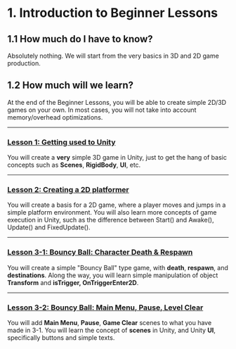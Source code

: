 # 1. Introduction to Beginner Lessons
## 1.1 How much do I have to know?
Absolutely nothing. We will start from the very basics in 3D and 2D game production.
## 1.2 How much will we learn?
At the end of the Beginner Lessons, you will be able to create simple 2D/3D games on your own. In most cases, you will not take into account memory/overhead optimizations.

-------------------

### [Lesson 1: Getting used to Unity](https://github.com/mike0295/Unity-Game-Development/blob/master/Study/Beginner/Lesson1.md)
  
You will create a **very** simple 3D game in Unity, just to get the hang of basic concepts such as **Scenes**, **RigidBody**, **UI**, etc. 

-------------------

### [Lesson 2: Creating a 2D platformer](https://github.com/mike0295/Unity-Game-Development/blob/master/Study/Beginner/Lesson2.md) 
You will create a basis for a 2D game, where a player moves and jumps in a simple platform environment.
You will also learn more concepts of game execution in Unity, such as the difference between Start() and Awake(), Update() and FixedUpdate().

-------------------

### [Lesson 3-1: Bouncy Ball: Character Death & Respawn](https://github.com/mike0295/Unity-Game-Development/blob/master/Study/Beginner/Lesson3-1.md)
You will create a simple "Bouncy Ball" type game, with **death**, **respawn**, and **destinations**. Along the way, you will learn simple manipulation of object **Transform** and **isTrigger, OnTriggerEnter2D**.

-------------------

### [Lesson 3-2: Bouncy Ball: Main Menu, Pause, Level Clear](https://github.com/mike0295/Unity-Game-Development/blob/master/Study/Beginner/Lesson3-2.md)
You will add **Main Menu**, **Pause**, **Game Clear** scenes to what you have made in 3-1. You will learn the concept of **scenes** in Unity, and Unity **UI**, specifically buttons and simple texts.

